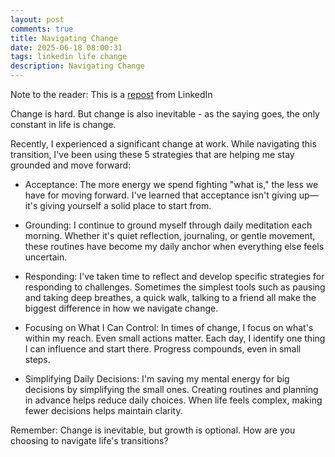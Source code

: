 ```yaml
---
layout: post
comments: true
title: Navigating Change
date: 2025-06-18 08:00:31
tags: linkedin life change
description: Navigating Change
---
```


Note to the reader: This is a [repost](https://www.linkedin.com/posts/yewjinlim_change-is-hard-but-change-is-also-inevitable-activity-7299149598470651905-5jpt?utm_source=share&utm_medium=member_desktop&rcm=ACoAAAD4xmMBhqAf0RkmEot2NJkJA3gvq31H7Os) from LinkedIn

Change is hard. But change is also inevitable - as the saying goes, the only constant in life is change.

Recently, I experienced a significant change at work. While navigating this transition, I've been using these 5 strategies that are helping me stay grounded and move forward:

- Acceptance: The more energy we spend fighting "what is," the less we have for moving forward. I've learned that acceptance isn't giving up—it's giving yourself a solid place to start from.

- Grounding: I continue to ground myself through daily meditation each morning. Whether it's quiet reflection, journaling, or gentle movement, these routines have become my daily anchor when everything else feels uncertain.

- Responding: I've taken time to reflect and develop specific strategies for responding to challenges. Sometimes the simplest tools such as pausing and taking deep breathes, a quick walk, talking to a friend all make the biggest difference in how we navigate change.

- Focusing on What I Can Control: In times of change, I focus on what's within my reach. Even small actions matter. Each day, I identify one thing I can influence and start there. Progress compounds, even in small steps.

- Simplifying Daily Decisions: I'm saving my mental energy for big decisions by simplifying the small ones. Creating routines and planning in advance helps reduce daily choices. When life feels complex, making fewer decisions helps maintain clarity.

Remember: Change is inevitable, but growth is optional. How are you choosing to navigate life's transitions?
